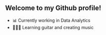 ## Welcome to my Github profile!

- 📊 Currently working in Data Analytics
- 🎸🎹🥁 Learning guitar and creating music
